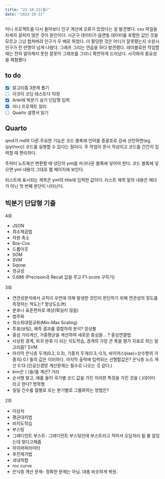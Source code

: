 ```yaml
---
title: "22-10-31(월)"
date: "2022-10-31"
---
```


미니 프로젝트를 다시 돌아보다 인구 계산에 오류가 있었다는 걸 발견했다. csv 파일을 자세히 살피지 않은 것이 원인이다. 시군구 데이터가 읍면동 데이터를 포함한 값인 것을 모르고 그냥 합쳐버려 인구가 두 배로 뛰었다. 더 황당한 것은 어디가 잘못됐는지 수원시 인구가 천 만명이 넘게 나왔다. 그래프 그리는 연습을 하다 발견했다. 테이블로만 작업할 때는 전혀 알아채지 못한 잘못이 그래프를 그리니 확연하게 드러났다. 시각화의 중요성을 체험했다.

## to do

- [x] 알고리즘 3문제 풀기
- [ ] 이것이 코딩 테스트다 10장
- [x] Anki에 빅분기 실기 단답형 입력
- [x] 미니 프로젝트 정리
- [ ] Quarto 설명서 읽기

## Quarto

qmd가 md와 다른 주요한 기능은 코드 블록에 언어를 중괄호로 감싸 선언하면(eg. {python}) 코드를 실행할 수 있다는 점이다. 주 작업이 문서 작성이고 코드를 간간히 입력할 때 편리하다.

주피터 노트북은 변환할 때 상단의 yml을 마크다운 블록에 넣어야 한다. 코드 블록에 넣으면 yml 내용이 그대로 웹 페이지에 보인다.

리스트에 표시되는 제목은 yml의 title에 입력한 값이다. 리스트 제목 밑의 내용은 헤더가 아닌 첫 번째 문단이 나타난다.

## 빅분기 단답형 기출

4회

- JSON
- 최소제곱법
- 차원 축소
- Box-Cox
- 드롭아웃
- SOM
- SVM
- Sqoop
- 정규성
- 0.686 (Precision과 Recall 값을 주고 F1-score 구하기)

3회

- 연관성분석에서 규칙이 우연에 의해 발생한 것인지 판단하기 위해 연관성의 정도를 측정하는 척도는? 향상도(Lift)
- 분포나 표준편차로 예상(확실치 않음)
- 범주화
- 최소최대정규화(Min-Max Scaling)
- 투표(보팅), 예측 결과를 결합하여 분석? 앙상블
- 중심 거리계산, 가중평균을 계산하여 새로운 중심을... ? 중심연결법
- 사상된 경계, 회귀 분류 다 되는 지도학습, 경계의 가장 큰 폭을 평가 지표로 하는 알고리즘? SVM
- 마지막 은닉층 두개(0.2, 0.3), 가중치 두개(0.3,-0.1), 바이어스bias(=상수항의 가중치) 0.1 들의 값은 이러하다. 마지막 출력에 입력되는 선형합값은? 은닉층 노드 계산 0.13 (인공신경망 계산문제는 필수로 나오는 것 같다.)
- knn은 (   )을/를 계산? 거리
- 순서형 말고, 예를 들어 국가별 코드 값을 가진 이러한 특징을 가진 것을 (   )데이터 라고 한다? 명목형
- 일일 건수를 월별로 또는 분기별로 그룹화하는 방법은?

2회

- 이상치
- 평균대치법
- 비지도학습
- 부스팅
- 그래디언트 부스트- 그래디언트 부스팅인데 부스트라고 적어서 오답처리 될 줄 알았는데 맞다고해줌
- 하이퍼파라미터
- 후진제거법
- 과대적합
- roc curve
- 은닉층 계산 문제- 정확한 문제는 아님. 대충 비슷하게 복원.
